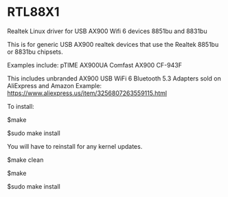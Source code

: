 # RTL88X1
Realtek Linux driver for USB AX900 Wifi 6 devices 8851bu and 8831bu

This is for generic USB AX900 realtek devices that use the Realtek 8851bu or 8831bu chipsets.

Examples include: 
pTIME AX900UA
Comfast AX900 CF-943F

This includes unbranded AX900 USB WiFi 6 Bluetooth 5.3 Adapters sold on AliExpress and Amazon
Example: https://www.aliexpress.us/item/3256807263559115.html

To install: 

$make

$sudo make install


You will have to reinstall for any kernel updates.

$make clean

$make

$sudo make install
